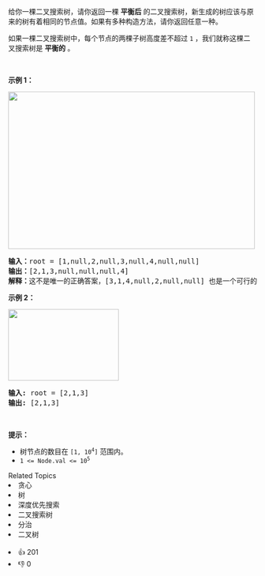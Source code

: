 <p>给你一棵二叉搜索树，请你返回一棵&nbsp;<strong>平衡后</strong>&nbsp;的二叉搜索树，新生成的树应该与原来的树有着相同的节点值。如果有多种构造方法，请你返回任意一种。</p>

<p>如果一棵二叉搜索树中，每个节点的两棵子树高度差不超过 <code>1</code> ，我们就称这棵二叉搜索树是&nbsp;<strong>平衡的</strong> 。</p>

<p>&nbsp;</p>

<p><strong>示例 1：</strong></p>

<p><img src="https://assets.leetcode.com/uploads/2021/08/10/balance1-tree.jpg" style="height: 319px; width: 500px;" /></p>

<pre>
<strong>输入：</strong>root = [1,null,2,null,3,null,4,null,null]
<strong>输出：</strong>[2,1,3,null,null,null,4]
<strong>解释：</strong>这不是唯一的正确答案，[3,1,4,null,2,null,null] 也是一个可行的构造方案。
</pre>

<p><strong>示例 2：</strong></p>

<p><img src="https://assets.leetcode.com/uploads/2021/08/10/balanced2-tree.jpg" style="height: 145px; width: 224px;" /></p>

<pre>
<strong>输入:</strong> root = [2,1,3]
<strong>输出:</strong> [2,1,3]
</pre>

<p>&nbsp;</p>

<p><strong>提示：</strong></p>

<ul> 
 <li>树节点的数目在&nbsp;<code>[1, 10<sup>4</sup>]</code>&nbsp;范围内。</li> 
 <li><code>1 &lt;= Node.val &lt;= 10<sup>5</sup></code></li> 
</ul>

<div><div>Related Topics</div><div><li>贪心</li><li>树</li><li>深度优先搜索</li><li>二叉搜索树</li><li>分治</li><li>二叉树</li></div></div><br><div><li>👍 201</li><li>👎 0</li></div>